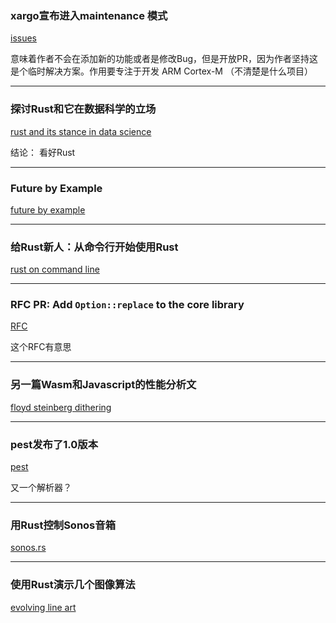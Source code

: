 ### xargo宣布进入maintenance 模式

[issues](https://github.com/japaric/xargo/issues/193)

意味着作者不会在添加新的功能或者是修改Bug，但是开放PR，因为作者坚持这是个临时解决方案。作用要专注于开发 ARM Cortex-M （不清楚是什么项目）

---

###  探讨Rust和它在数据科学的立场

[rust and its stance in data science](https://medium.com/@e_net4/rust-and-its-stance-in-data-science-76d2c5ad2363)

结论： 看好Rust

---

### Future by Example

[future by example](http://paulkernfeld.com/2018/01/20/future-by-example.html)


---

### 给Rust新人：从命令行开始使用Rust

[rust on command line](http://asquera.de/blog/2018-01-20/getting-started-with-rust-on-the-command-line/)

---

### RFC PR: Add `Option::replace` to the core library

[RFC](https://github.com/rust-lang/rfcs/pull/2296)

这个RFC有意思

---

### 另一篇Wasm和Javascript的性能分析文

[floyd steinberg dithering](https://www.polaris64.net/blog/programming/2018/rust-webassembly-javascript-floyd-steinberg-dithering-performance)

---

### pest发布了1.0版本

[pest](https://github.com/pest-parser/pest)

又一个解析器？

---

### 用Rust控制Sonos音箱

[sonos.rs](https://github.com/w4/sonos.rs)


---

### 使用Rust演示几个图像算法

[evolving line art](https://gkbrk.com/2018/01/evolving-line-art/)
